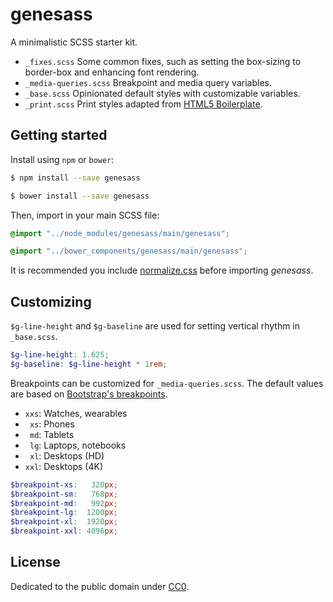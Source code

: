 # genesass

A minimalistic SCSS starter kit.

- `_fixes.scss` Some common fixes, such as setting the box-sizing to border-box and enhancing font rendering.
- `_media-queries.scss` Breakpoint and media query variables.
- `_base.scss` Opinionated default styles with customizable variables.
- `_print.scss` Print styles adapted from [HTML5 Boilerplate](https://github.com/h5bp/html5-boilerplate/blob/master/src/css/main.css).


## Getting started

Install using `npm` or `bower`:

```sh
$ npm install --save genesass
```

```sh
$ bower install --save genesass
```

Then, import in your main SCSS file:

```scss
@import "../node_modules/genesass/main/genesass";
```

```scss
@import "../bower_components/genesass/main/genesass";
```

It is recommended you include [normalize.css](https://github.com/necolas/normalize.css) before importing *genesass*.


## Customizing

`$g-line-height` and `$g-baseline` are used for setting vertical rhythm in `_base.scss`.

```scss
$g-line-height: 1.625;
$g-baseline: $g-line-height * 1rem;
```

Breakpoints can be customized for `_media-queries.scss`. The default values are based on [Bootstrap's breakpoints](http://getbootstrap.com/css/#responsive-utilities).

- `xxs`: Watches, wearables
- ` xs`: Phones
- ` md`: Tablets
- ` lg`: Laptops, notebooks
- ` xl`: Desktops (HD)
- `xxl`: Desktops (4K)

```scss
$breakpoint-xs:   320px;
$breakpoint-sm:   768px;
$breakpoint-md:   992px;
$breakpoint-lg:  1200px;
$breakpoint-xl:  1920px;
$breakpoint-xxl: 4096px;
```


## License

Dedicated to the public domain under [CC0](https://github.com/aguynamedruchir/genesass/blob/master/LICENSE).
